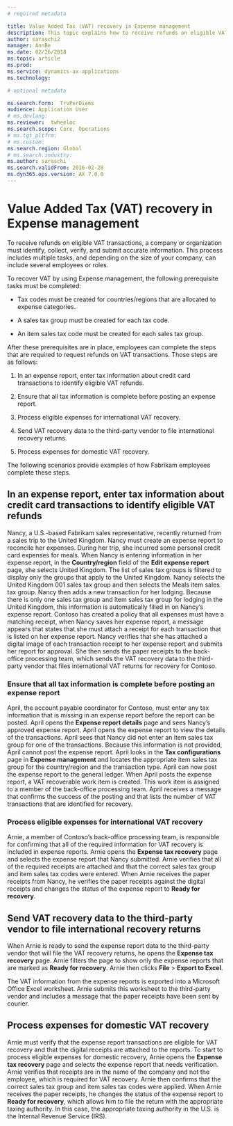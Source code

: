 ```yaml
---
# required metadata

title: Value Added Tax (VAT) recovery in Expense management
description: This topic explains how to receive refunds on eligible VAT transactions.
author: saraschi2
manager: AnnBe
ms.date: 02/26/2018
ms.topic: article
ms.prod: 
ms.service: dynamics-ax-applications
ms.technology: 

# optional metadata

ms.search.form:  TrvPerDiems
audience: Application User
# ms.devlang: 
ms.reviewer:  twheeloc
ms.search.scope: Core, Operations
# ms.tgt_pltfrm: 
# ms.custom: 
ms.search.region: Global
# ms.search.industry: 
ms.author: saraschi
ms.search.validFrom: 2016-02-28
ms.dyn365.ops.version: AX 7.0.0
---
```


# Value Added Tax (VAT) recovery in Expense management

To receive refunds on eligible VAT transactions, a company or organization must identify, collect, verify, and submit accurate 
information. This process includes multiple tasks, and depending on the size of your company, can include several employees or roles. 

To recover VAT by using Expense management, the following prerequisite tasks must be completed: 

 - Tax codes must be created for countries/regions that are allocated to expense categories. 

 - A sales tax group must be created for each tax code. 

 - An item sales tax code must be created for each sales tax group. 

After these prerequisites are in place, employees can complete the steps that are required to request refunds on VAT transactions. Those
steps are as follows: 

1. In an expense report, enter tax information about credit card transactions to identify eligible VAT refunds. 

2. Ensure that all tax information is complete before posting an expense report. 

3. Process eligible expenses for international VAT recovery. 

4. Send VAT recovery data to the third-party vendor to file international recovery returns. 

5. Process expenses for domestic VAT recovery. 

The following scenarios provide examples of how Fabrikam employees complete these steps. 

## In an expense report, enter tax information about credit card transactions to identify eligible VAT refunds

Nancy, a U.S.-based Fabrikam sales representative, recently returned from a sales trip to the United Kingdom. Nancy must create an 
expense report to reconcile her expenses. During her trip, she incurred some personal credit card expenses for meals. When Nancy is 
entering information in her expense report, in the **Country/region** field of the **Edit expense report** page, she selects United 
Kingdom. The list of sales tax groups is filtered to display only the groups that apply to the United Kingdom. Nancy selects the United 
Kingdom 001 sales tax group and then selects the Meals item sales tax group. Nancy then adds a new transaction for her lodging. Because 
there is only one sales tax group and item sales tax group for lodging in the United Kingdom, this information is automatically filled 
in on Nancy’s expense report. Contoso has created a policy that all expenses must have a matching receipt, when Nancy saves her
expense report, a message appears that states that she must attach a receipt for each transaction that is listed on her expense report. 
Nancy verifies that she has attached a digital image of each transaction receipt to her expense report and submits her report for 
approval. She then sends the paper receipts to the back-office processing team, which sends the VAT recovery data to the third-party 
vendor that files international VAT returns for recovery for Contoso. 


### Ensure that all tax information is complete before posting an expense report

April, the account payable coordinator for Contoso, must enter any tax information that is missing in an expense report before the 
report can be posted. April opens the **Expense report details** page and sees Nancy’s approved expense report. April opens the expense 
report to view the details of the transactions. April sees that Nancy did not enter an item sales tax group for one of the transactions.
Because this information is not provided, April cannot post the expense report. April looks in the **Tax configurations** page in 
**Expense management** and locates the appropriate item sales tax group for the country/region and the transaction type. April can now 
post the expense report to the general ledger. When April posts the expense report, a VAT recoverable work item is created. This work 
item is assigned to a member of the back-office processing team. April receives a message that confirms the success of the posting and 
that lists the number of VAT transactions that are identified for recovery. 

### Process eligible expenses for international VAT recovery

Arnie, a member of Contoso’s back-office processing team, is responsible for confirming that all of the required information for VAT 
recovery is included in expense reports. Arnie opens the **Expense tax recovery** page and selects the expense report that Nancy 
submitted. Arnie verifies that all of the required receipts are attached and that the correct sales tax group and item sales tax codes 
were entered. When Arnie receives the paper receipts from Nancy, he verifies the paper receipts against the digital receipts and changes
the status of the expense report to **Ready for recovery**. 

## Send VAT recovery data to the third-party vendor to file international recovery returns

When Arnie is ready to send the expense report data to the third-party vendor that will file the VAT recovery returns, he opens the 
**Expense tax recovery** page. Arnie filters the page to show only the expense reports that are marked as **Ready for recovery**. Arnie 
then clicks **File** > **Export to Excel**.

The VAT information from the expense reports is exported into a Microsoft Office Excel worksheet. Arnie submits this worksheet to the 
third-party vendor and includes a message that the paper receipts have been sent by courier. 

## Process expenses for domestic VAT recovery

Arnie must verify that the expense report transactions are eligible for VAT recovery and that the digital receipts are attached to the 
reports. To start to process eligible expenses for domestic recovery, Arnie opens the **Expense tax recovery** page and selects the 
expense report that needs verification. Arnie verifies that receipts are in the name of the company and not the employee, which is 
required for VAT recovery. Arnie then confirms that the correct sales tax group and item sales tax codes were applied. When Arnie 
receives the paper receipts, he changes the status of the expense report to **Ready for recovery**, which allows him to file the return
with the appropriate taxing authority. In this case, the appropriate taxing authority in the U.S. is the Internal Revenue Service (IRS). 

